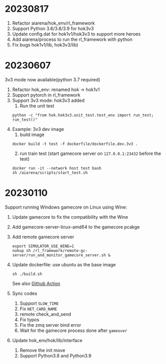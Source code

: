 # 20230817

1. Refactor aiarena/hok_env/rl_framework
2. Support Python 3.6/3.8/3.9 for hok3v3
3. Update config.dat for hok1v1/hok3v3 to support more heroes
4. Add aiarena/process to run the rl_framework with python
5. Fix bugs hok1v1/lib, hok3v3/lib)

# 20230607

3v3 mode now available(python 3.7 required)

1. Refactor hok_env: renamed hok -> hok1v1
2. Support pytorch in rl_framework
3. Support 3v3 mode: hok3v3 added
    1. Run the unit test
    ```
    python -c "from hok.hok3v3.unit_test.test_env import run_test; run_test()"
    ```
4. Example: 3v3 dev image
    1. build image
    ```
    docker build -t test -f dockerfile/dockerfile.dev.3v3 .
    ```
    2. run train test (start gamecore server on `127.0.0.1:23432` before the test)
    ```
    docker run -it --network host test bash
    sh /aiarena/scripts/start_test.sh
    ```

# 20230110

Support running Windows gamecore on Linux using Wine:

1. Update gamecore to fix the compatibility with the Wine

2. Add gamecore-server-linux-amd64 to the gamecore pcakge

3. Add remote gamecore server
    ```
    export SIMULATOR_USE_WINE=1
    nohup sh /rl_framework/remote-gc-server/run_and_monitor_gamecore_server.sh &
    ```

4. Update dockerfile: use ubuntu as the base image
    ```
    sh ./build.sh
    ```
    See also [Github Action](./.github/workflows/)

5. Sync codes
    1. Support `SLOW_TIME`
    2. Fix `NET_CARD_NAME`
    3. remote check_and_send
    4. Fix typos
    5. Fix the zmq server bind error
    6. Wait for the gamecore process done after `gameover`

6. Update hok_env/hok/lib/interface
    1. Remove the init move
    2. Support Python3.8 and Python3.9

